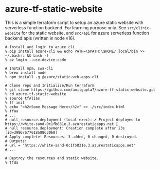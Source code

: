 # azure-tf-static-website
This is a simple terraform script to setup an azure static website with serverless function backend. For learning purpose only. See `src/clinic-website` for the static website, and `src/api` for azure serverless function backend apis (written in node v16). 

```shell
# Install and login to azure cli
% pip install azure-cli && echo PATH=\$PATH:\$HOME/.local/bin >> ~/.bashrc && bash -l
% az login --use-device-code

# Install npm, swa-cli
% brew install node
% npm install -g @azure/static-web-apps-cli

# Clone repo and Initialize/Run terraform
% git clone https://github.com/amitgupta7/azure-tf-static-website.git
% cd azure-tf-static-website
% source tfAlias
% tf init
% echo "<h2>Some Message Here</h2>" >> ./src/index.html
% tfaa
# ...
# null_resource.deployment (local-exec): ✔ Project deployed to https://white-sand-0c1fb831e.3.azurestaticapps.net 🚀
# null_resource.deployment: Creation complete after 23s [id=3986767701860863060]
# Apply complete! Resources: 3 added, 0 changed, 0 destroyed.
# Outputs:
# url = "https://white-sand-0c1fb831e.3.azurestaticapps.net"
# ...

# Destroy the resources and static website.
% tfda
```
